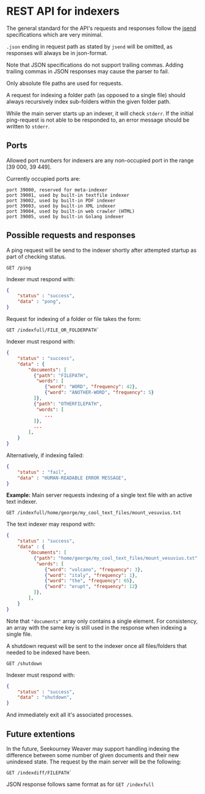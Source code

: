 # REST API for indexers

The general standard for the API's requests and responses follow the
[jsend](https://github.com/omniti-labs/jsend) specifications which are very minimal.

`.json` ending in request path as stated by `jsend` will be omitted,
as responses will always be in json-format.

Note that JSON specifications do not support trailing commas.
Adding trailing commas in JSON responses may cause the parser to fail.


Only absolute file paths are used for requests.

A request for indexing a folder path (as opposed to a single file)
should always recursively index sub-folders within the given folder path.


While the main server starts up an indexer, it will check `stderr`.
If the initial ping-request is not able to be responded to,
an error message should be written to `stderr`.


## Ports

Allowed port numbers for indexers are any non-occupied port in the range [39 000, 39 449].

Currently occupied ports are:

```
port 39000, reserved for meta-indexer
port 39001, used by built-in textfile indexer
port 39002, used by built-in PDF indexer
port 39003, used by built-in XML indexer
port 39004, used by built-in web crawler (HTML)
port 39005, used by built-in Golang indexer
```


## Possible requests and responses

A ping request will be send to the indexer shortly after attempted startup
as part of checking status.
```
GET /ping
```
Indexer must respond with:
```json
{
    "status" : "success",
    "data" : "pong",
}
```

Request for indexing of a folder or file takes the form:
```
GET /indexfull/FILE_OR_FOLDERPATH`
```
Indexer must respond with:
```json
{
    "status" : "success",
    "data" : {
        "documents": [
          {"path": "FILEPATH",
           "words": [
              {"word": "WORD", "frequency": 42},
              {"word": "ANOTHER-WORD", "frequency": 5}
          ]},
          {"path": "OTHERFILEPATH",
           "words": [
              ...
          ]},
          ...
        ],
    }
}
```
Alternatively, if indexing failed:
```json
{
    "status" : "fail",
    "data" : "HUMAN-READABLE ERROR MESSAGE",
}
```

**Example:**
Main server requests indexing of a single text file with an active text indexer.
```
GET /indexfull/home/george/my_cool_text_files/mount_vesuvius.txt
```
The text indexer may respond with:
```json
{
    "status" : "success",
    "data" : {
        "documents": [
          {"path": "home/george/my_cool_text_files/mount_vesuvius.txt",
           "words": [
              {"word": "volcano", "frequency": 3},
              {"word": "italy", "frequency": 1},
              {"word": "the", "frequency": 65},
              {"word": "erupt", "frequency": 12}
          ]},
        ],
    }
}
```
Note that `"documents"` array only contains a single element.
For consistency, an array with the same key is
still used in the response when indexing a single file.


A shutdown request will be sent to the indexer once all files/folders that
needed to be indexed have been.
```
GET /shutdown
```
Indexer must respond with:
```json
{
    "status" : "success",
    "data" : "shutdown",
}
```
And immediately exit all it's associated processes.


## Future extentions

In the future, Seekourney Weaver may support handling indexing the difference
between some number of given documents and their new unindexed state.
The request by the main server will be the following:
```
GET /indexdiff/FILEPATH`
```
JSON response follows same format as for `GET /indexfull`
